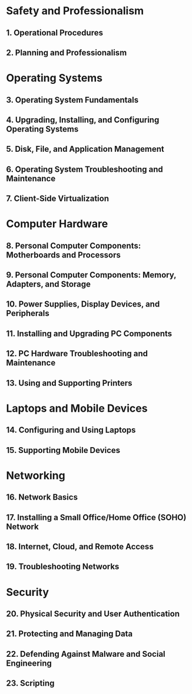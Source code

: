 # Safety and Professionalism
## 1. Operational Procedures

## 2. Planning and Professionalism

# Operating Systems

## 3. Operating System Fundamentals

## 4. Upgrading, Installing, and Configuring Operating Systems

## 5. Disk, File, and Application Management

## 6. Operating System Troubleshooting and Maintenance

## 7. Client-Side Virtualization

# Computer Hardware

## 8. Personal Computer Components: Motherboards and Processors

## 9. Personal Computer Components: Memory, Adapters, and Storage

## 10. Power Supplies, Display Devices, and Peripherals

## 11. Installing and Upgrading PC Components

## 12. PC Hardware Troubleshooting and Maintenance

## 13. Using and Supporting Printers

# Laptops and Mobile Devices

## 14. Configuring and Using Laptops

## 15. Supporting Mobile Devices

# Networking

## 16. Network Basics

## 17. Installing a Small Office/Home Office (SOHO) Network

## 18. Internet, Cloud, and Remote Access

## 19. Troubleshooting Networks

# Security

## 20. Physical Security and User Authentication

## 21. Protecting and Managing Data

## 22. Defending Against Malware and Social Engineering

## 23. Scripting